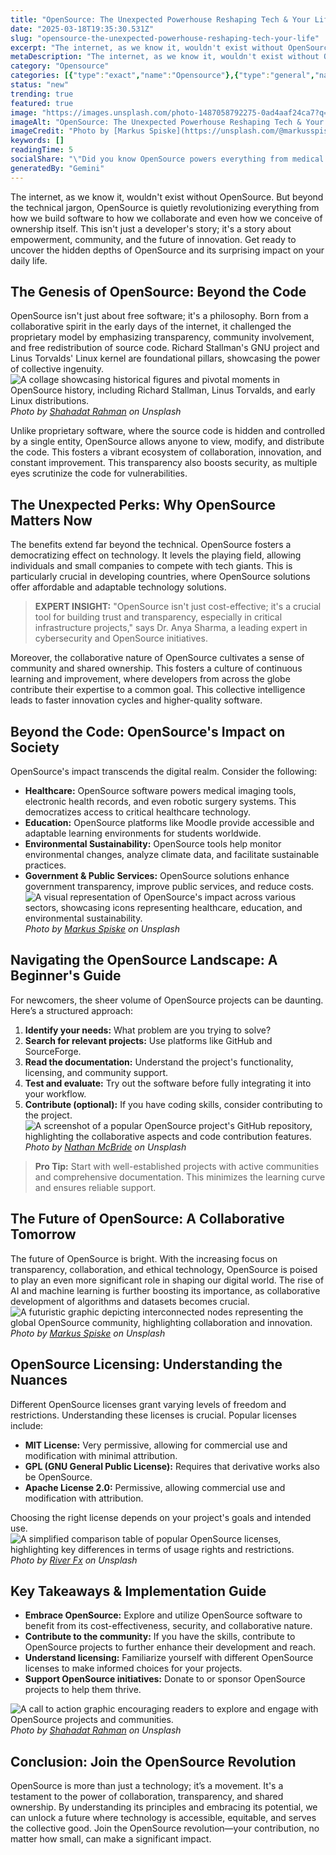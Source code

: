 ```yaml
---
title: "OpenSource: The Unexpected Powerhouse Reshaping Tech & Your Life"
date: "2025-03-18T19:35:30.531Z"
slug: "opensource-the-unexpected-powerhouse-reshaping-tech-your-life"
excerpt: "The internet, as we know it, wouldn't exist without OpenSource.  But beyond the technical jargon, OpenSource is quietly revolutionizing everything from how we build software to how we collaborate and even how we conceive of ownership itself.  This isn't just a developer's story; it's a story about empowerment, community, and the future of innovation.  Get ready to uncover the hidden depths of OpenSource and its surprising impact on your daily life."
metaDescription: "The internet, as we know it, wouldn't exist without OpenSource.  But beyond the technical jargon, OpenSource is quietly revolutionizing everything from how..."
category: "Opensource"
categories: [{"type":"exact","name":"Opensource"},{"type":"general","name":"Software"},{"type":"medium","name":"Web Development"},{"type":"specific","name":"Collaborative Tools"},{"type":"niche","name":"Git Workflow"}]
status: "new"
trending: true
featured: true
image: "https://images.unsplash.com/photo-1487058792275-0ad4aaf24ca7?q=85&w=1200&fit=max&fm=webp&auto=compress"
imageAlt: "OpenSource: The Unexpected Powerhouse Reshaping Tech & Your Life"
imageCredit: "Photo by [Markus Spiske](https://unsplash.com/@markusspiske) on Unsplash"
keywords: []
readingTime: 5
socialShare: "\"Did you know OpenSource powers everything from medical devices to space exploration?  It's not just about free software; it's about a collaborative future.\""
generatedBy: "Gemini"
---
```




The internet, as we know it, wouldn't exist without OpenSource.  But beyond the technical jargon, OpenSource is quietly revolutionizing everything from how we build software to how we collaborate and even how we conceive of ownership itself.  This isn't just a developer's story; it's a story about empowerment, community, and the future of innovation.  Get ready to uncover the hidden depths of OpenSource and its surprising impact on your daily life.

## The Genesis of OpenSource: Beyond the Code

OpenSource isn't just about free software; it's a philosophy.  Born from a collaborative spirit in the early days of the internet, it challenged the proprietary model by emphasizing transparency, community involvement, and free redistribution of source code.  Richard Stallman's GNU project and Linus Torvalds' Linux kernel are foundational pillars, showcasing the power of collective ingenuity.  ![A collage showcasing historical figures and pivotal moments in OpenSource history, including Richard Stallman, Linus Torvalds, and early Linux distributions.](https://images.unsplash.com/photo-1555949963-ff9fe0c870eb?q=85&w=1200&fit=max&fm=webp&auto=compress)
*Photo by [Shahadat Rahman](https://unsplash.com/@hishahadat) on Unsplash*

Unlike proprietary software, where the source code is hidden and controlled by a single entity, OpenSource allows anyone to view, modify, and distribute the code. This fosters a vibrant ecosystem of collaboration, innovation, and constant improvement.  This transparency also boosts security, as multiple eyes scrutinize the code for vulnerabilities.

## The Unexpected Perks: Why OpenSource Matters Now

The benefits extend far beyond the technical.  OpenSource fosters a democratizing effect on technology.  It levels the playing field, allowing individuals and small companies to compete with tech giants.  This is particularly crucial in developing countries, where OpenSource solutions offer affordable and adaptable technology solutions.

> **EXPERT INSIGHT:**  "OpenSource isn't just cost-effective; it's a crucial tool for building trust and transparency, especially in critical infrastructure projects," says Dr. Anya Sharma, a leading expert in cybersecurity and OpenSource initiatives.

Moreover, the collaborative nature of OpenSource cultivates a sense of community and shared ownership. This fosters a culture of continuous learning and improvement, where developers from across the globe contribute their expertise to a common goal.  This collective intelligence leads to faster innovation cycles and higher-quality software.

## Beyond the Code: OpenSource's Impact on Society

OpenSource's impact transcends the digital realm. Consider the following:

*   **Healthcare:** OpenSource software powers medical imaging tools, electronic health records, and even robotic surgery systems.  This democratizes access to critical healthcare technology.
*   **Education:** OpenSource platforms like Moodle provide accessible and adaptable learning environments for students worldwide.
*   **Environmental Sustainability:** OpenSource tools help monitor environmental changes, analyze climate data, and facilitate sustainable practices.
*   **Government & Public Services:** OpenSource solutions enhance government transparency, improve public services, and reduce costs.  ![A visual representation of OpenSource's impact across various sectors, showcasing icons representing healthcare, education, and environmental sustainability.](https://images.unsplash.com/photo-1487058792275-0ad4aaf24ca7?q=85&w=1200&fit=max&fm=webp&auto=compress)
*Photo by [Markus Spiske](https://unsplash.com/@markusspiske) on Unsplash*

## Navigating the OpenSource Landscape: A Beginner's Guide

For newcomers, the sheer volume of OpenSource projects can be daunting.  Here’s a structured approach:

1.  **Identify your needs:** What problem are you trying to solve?
2.  **Search for relevant projects:** Use platforms like GitHub and SourceForge.
3.  **Read the documentation:** Understand the project's functionality, licensing, and community support.
4.  **Test and evaluate:** Try out the software before fully integrating it into your workflow.
5.  **Contribute (optional):** If you have coding skills, consider contributing to the project. ![A screenshot of a popular OpenSource project's GitHub repository, highlighting the collaborative aspects and code contribution features.](https://images.unsplash.com/photo-1490984792589-bc12fe270585?q=85&w=1200&fit=max&fm=webp&auto=compress)
*Photo by [Nathan McBride](https://unsplash.com/@nathan_mcb) on Unsplash*

> **Pro Tip:** Start with well-established projects with active communities and comprehensive documentation.  This minimizes the learning curve and ensures reliable support.

## The Future of OpenSource:  A Collaborative Tomorrow

The future of OpenSource is bright.  With the increasing focus on transparency, collaboration, and ethical technology, OpenSource is poised to play an even more significant role in shaping our digital world.  The rise of AI and machine learning is further boosting its importance, as collaborative development of algorithms and datasets becomes crucial. ![A futuristic graphic depicting interconnected nodes representing the global OpenSource community, highlighting collaboration and innovation.](https://images.unsplash.com/photo-1489389944381-3471b5b30f04?q=85&w=1200&fit=max&fm=webp&auto=compress)
*Photo by [Markus Spiske](https://unsplash.com/@markusspiske) on Unsplash*

## OpenSource Licensing: Understanding the Nuances

Different OpenSource licenses grant varying levels of freedom and restrictions.  Understanding these licenses is crucial.  Popular licenses include:

*   **MIT License:** Very permissive, allowing for commercial use and modification with minimal attribution.
*   **GPL (GNU General Public License):** Requires that derivative works also be OpenSource.
*   **Apache License 2.0:** Permissive, allowing commercial use and modification with attribution.

Choosing the right license depends on your project's goals and intended use.  ![A simplified comparison table of popular OpenSource licenses, highlighting key differences in terms of usage rights and restrictions.](https://images.unsplash.com/photo-1550686056-c6ba0a4000f5?q=85&w=1200&fit=max&fm=webp&auto=compress)
*Photo by [River Fx](https://unsplash.com/@riverfx) on Unsplash*

## Key Takeaways & Implementation Guide

*   **Embrace OpenSource:**  Explore and utilize OpenSource software to benefit from its cost-effectiveness, security, and collaborative nature.
*   **Contribute to the community:** If you have the skills, contribute to OpenSource projects to further enhance their development and reach.
*   **Understand licensing:**  Familiarize yourself with different OpenSource licenses to make informed choices for your projects.
*   **Support OpenSource initiatives:** Donate to or sponsor OpenSource projects to help them thrive.

![A call to action graphic encouraging readers to explore and engage with OpenSource projects and communities.](https://images.unsplash.com/photo-1555949963-ff9fe0c870eb?q=85&w=1200&fit=max&fm=webp&auto=compress)
*Photo by [Shahadat Rahman](https://unsplash.com/@hishahadat) on Unsplash*

## Conclusion:  Join the OpenSource Revolution

OpenSource is more than just a technology; it’s a movement.  It's a testament to the power of collaboration, transparency, and shared ownership.  By understanding its principles and embracing its potential, we can unlock a future where technology is accessible, equitable, and serves the collective good.  Join the OpenSource revolution—your contribution, no matter how small, can make a significant impact.



<div class="reading-progress-container">
  <div id="reading-progress" class="reading-progress"></div>
</div>
